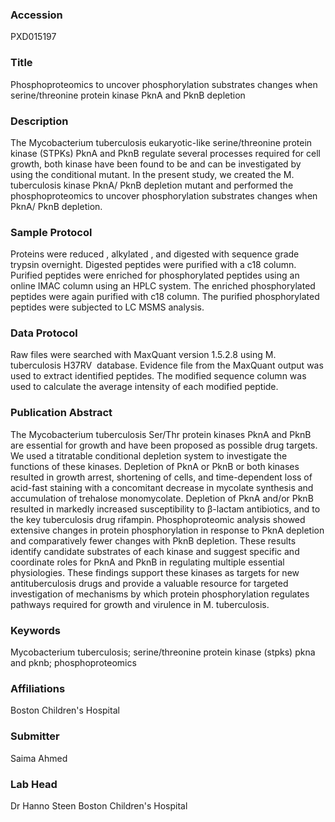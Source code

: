 ### Accession
PXD015197

### Title
Phosphoproteomics to uncover phosphorylation substrates changes when serine/threonine protein kinase PknA and PknB depletion

### Description
The Mycobacterium tuberculosis eukaryotic-like serine/threonine protein kinase (STPKs) PknA and PknB regulate several processes required for cell growth, both kinase have been found to be and can be investigated by using the conditional mutant. In the present study, we created the M. tuberculosis kinase PknA/ PknB depletion mutant and performed the phosphoproteomics to uncover phosphorylation substrates changes when PknA/ PknB depletion.

### Sample Protocol
Proteins were reduced , alkylated , and digested with sequence grade trypsin overnight. Digested peptides were purified with a c18 column. Purified peptides were enriched for phosphorylated peptides using an online IMAC column using an HPLC system. The enriched phosphorylated peptides were again purified with c18 column. The purified phosphorylated peptides were subjected to LC MSMS analysis.

### Data Protocol
Raw files were searched with MaxQuant version 1.5.2.8 using M. tuberculosis H37RV ​ database. Evidence file from the MaxQuant output was used to extract identified peptides. The modified sequence column was used to calculate the average intensity of each modified peptide.

### Publication Abstract
The Mycobacterium tuberculosis Ser/Thr protein kinases PknA and PknB are essential for growth and have been proposed as possible drug targets. We used a titratable conditional depletion system to investigate the functions of these kinases. Depletion of PknA or PknB or both kinases resulted in growth arrest, shortening of cells, and time-dependent loss of acid-fast staining with a concomitant decrease in mycolate synthesis and accumulation of trehalose monomycolate. Depletion of PknA and/or PknB resulted in markedly increased susceptibility to &#x3b2;-lactam antibiotics, and to the key tuberculosis drug rifampin. Phosphoproteomic analysis showed extensive changes in protein phosphorylation in response to PknA depletion and comparatively fewer changes with PknB depletion. These results identify candidate substrates of each kinase and suggest specific and coordinate roles for PknA and PknB in regulating multiple essential physiologies. These findings support these kinases as targets for new antituberculosis drugs and provide a valuable resource for targeted investigation of mechanisms by which protein phosphorylation regulates pathways required for growth and virulence in M. tuberculosis.

### Keywords
Mycobacterium tuberculosis; serine/threonine protein kinase (stpks) pkna and pknb; phosphoproteomics

### Affiliations
Boston Children's Hospital

### Submitter
Saima Ahmed

### Lab Head
Dr Hanno Steen
Boston Children's Hospital


